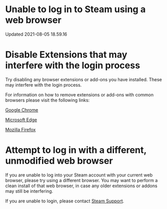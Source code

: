 # Unable to log in to Steam using a web browser
Updated 2021-08-05 18.59.16

# Disable Extensions that may interfere with the login process
Try disabling any browser extensions or add-ons you have installed. These may interfere with the login process.  
  
For information on how to remove extensions or add-ons with common browsers please visit the following links:  
  
[Google Chrome](https://support.google.com/chrome_webstore/answer/2664769?hl=en)  
  
[Microsoft Edge](https://support.microsoft.com/en-us/microsoft-edge/add-turn-off-or-remove-extensions-in-microsoft-edge-9c0ec68c-2fbc-2f2c-9ff0-bdc76f46b026)  
  
[Mozilla Firefox](http://support.mozilla.org/en-US/kb/disable-or-remove-add-ons)  
  
  
# Attempt to log in with a different, unmodified web browser
If you are unable to log into your Steam account with your current web browser, please try using a different browser. You may want to perform a clean install of that web browser, in case any older extensions or addons may still be interfering.  
  
If you are unable to login, please contact [Steam Support](https://help.steampowered.com/).